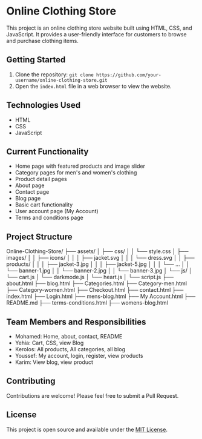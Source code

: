 # Online Clothing Store

This project is an online clothing store website built using HTML, CSS, and JavaScript. It provides a user-friendly interface for customers to browse and purchase clothing items.

## Getting Started

1. Clone the repository: `git clone https://github.com/your-username/online-clothing-store.git`
2. Open the `index.html` file in a web browser to view the website.

## Technologies Used

- HTML
- CSS
- JavaScript

## Current Functionality

- Home page with featured products and image slider
- Category pages for men's and women's clothing
- Product detail pages
- About page
- Contact page
- Blog page
- Basic cart functionality
- User account page (My Account)
- Terms and conditions page

## Project Structure

Online-Clothing-Store/
├── assets/
│ ├── css/
│ │ └── style.css
│ ├── images/
│ │ ├── icons/
│ │ │ ├── jacket.svg
│ │ │ └── dress.svg
│ │ ├── products/
│ │ │ ├── jacket-3.jpg
│ │ │ ├── jacket-5.jpg
│ │ │ └── ...
│ │ └── banner-1.jpg
│ │ └── banner-2.jpg
│ │ └── banner-3.jpg
│ └── js/
│ └── cart.js
│ └── darkmode.js
│ └── heart.js
│ └── script.js
├── about.html
├── blog.html
├── Categories.html
├── Category-men.html
├── Category-women.html
├── Checkout.html
├── contact.html
├── index.html
├── Login.html
├── mens-blog.html
├── My Account.html
├── README.md
├── terms-conditions.html
├── womens-blog.html

## Team Members and Responsibilities

- Mohamed: Home, about, contact, README
- Yehia: Cart, CSS, view Blog
- Kerolos: All products, All categories, all blog
- Youssef: My account, login, register, view products
- Karim: View blog, view product

## Contributing

Contributions are welcome! Please feel free to submit a Pull Request.

## License

This project is open source and available under the [MIT License](LICENSE).
